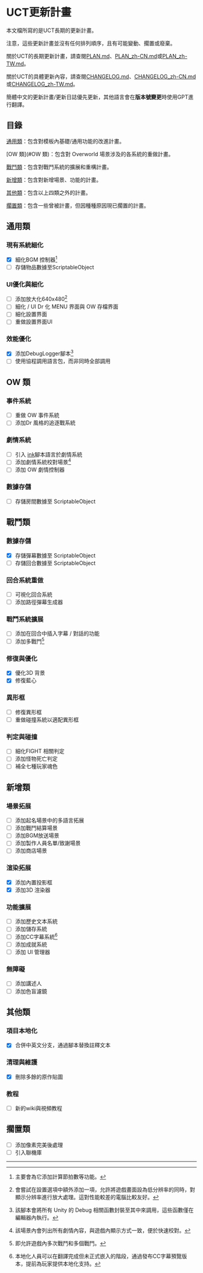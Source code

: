 # UCT更新計畫

本文檔所寫的是UCT長期的更新計畫。

注意，這些更新計畫並沒有任何排列順序，且有可能變動、擱置或廢棄。

關於UCT的長期更新計畫，請查閱[PLAN.md](PLAN.md)、[PLAN_zh-CN.md](PLAN_zh-CN.md)或[PLAN_zh-TW.md](PLAN_zh-TW.md)。

關於UCT的具體更新內容，請查閱[CHANGELOG.md](CHANGELOG.md)、[CHANGELOG_zh-CN.md](CHANGELOG_zh-CN.md)或[CHANGELOG_zh-TW.md](CHANGELOG_zh-TW.md)。

簡體中文的更新計畫/更新日誌優先更新，其他語言會在**版本號變更**時使用GPT進行翻譯。

## 目錄

[通用類](#通用類)：包含對模板內基礎/通用功能的改進計畫。

[OW 類](#OW 類)：包含對 Overworld 場景涉及的各系統的重做計畫。

[戰鬥類](#戰鬥類)：包含對戰鬥系統的擴展和重構計畫。

[新增類](#新增類)：包含對新增場景、功能的計畫。

[其他類](#其他類)：包含以上四類之外的計畫。

[擱置類](#擱置類)：包含一些曾被計畫，但因種種原因現已擱置的計畫。

## 通用類
### 現有系統細化
- [x] 細化BGM 控制器[^1]
- [ ] 存儲物品數據至ScriptableObject

### UI優化與細化
- [ ] 添加放大化640x480[^2]
- [ ] 細化 / UI Dr 化 MENU 界面與 OW 存檔界面
- [ ] 細化設置界面
- [ ] 重做設置界面UI

### 效能優化
- [x] 添加DebugLogger腳本[^3]
- [ ] 使用協程調用語言包，而非同時全部調用

## OW 類
### 事件系統
- [ ] 重做 OW 事件系統
- [ ] 添加Dr 風格的追逐戰系統

### 劇情系統
- [ ] 引入 [ink](https://github.com/inkle/ink)腳本語言於劇情系統 
- [ ] 添加劇情系統校對場景[^4]
- [ ] 添加 OW 劇情控制器

### 數據存儲
- [ ] 存儲房間數據至 ScriptableObject

## 戰鬥類
### 數據存儲
- [x] 存儲彈幕數據至 ScriptableObject
- [ ] 存儲回合數據至 ScriptableObject

### 回合系統重做
- [ ] 可視化回合系統
- [ ] 添加路徑彈幕生成器

### 戰鬥系統擴展
- [ ] 添加在回合中插入字幕 / 對話的功能
- [ ] 添加多戰鬥[^5]

### 修復與優化
- [x] 優化3D 背景
- [x] 修復藍心

### 異形框
- [ ] 修復異形框
- [ ] 重做碰撞系統以適配異形框

### 判定與碰撞
- [ ] 細化FIGHT 相關判定
- [ ] 添加怪物死亡判定
- [ ] 補全七種玩家魂色

## 新增類
### 場景拓展
- [ ] 添加起名場景中的多語言拓展
- [ ] 添加戰鬥結算場景
- [ ] 添加BGM放送場景
- [ ] 添加製作人員名單/致謝場景
- [ ] 添加商店場景

### 渲染拓展
- [x] 添加內置投影框
- [x] 添加3D 渲染器

### 功能擴展
- [ ] 添加歷史文本系統
- [ ] 添加儲存系統
- [ ] 添加CC字幕系統[^6]
- [ ] 添加成就系統
- [ ] 添加 UI 管理器

### 無障礙
- [ ] 添加講述人
- [ ] 添加色盲濾鏡

## 其他類
### 項目本地化
- [x] 合併中英文分支，通過腳本替換註釋文本

### 清理與維護
- [x] 刪除多餘的原作貼圖

### 教程
- [ ] 新的wiki與視頻教程

## 擱置類

- [ ] 添加像素完美後處理
- [ ] 引入聯機庫

---

[^1]: 主要會為它添加計算節拍數等功能。
[^2]: 會嘗試在設置選項中額外添加一項，允許將遊戲畫面設為低分辨率的同時，對顯示分辨率進行放大處理。這對性能較差的電腦比較友好。
[^3]: 該腳本會將所有 Unity 的 Debug 相關函數封裝至其中來調用，這些函數僅在編輯器內執行。
[^4]: 該場景內會列出所有劇情內容，與遊戲內顯示方式一致，便於快速校對。
[^5]: 即允許遊戲內多次戰鬥和多個戰鬥。
[^6]: 本地化人員可以在翻譯完成但未正式嵌入的階段，通過發布CC字幕預覽版本，提前為玩家提供本地化支持。